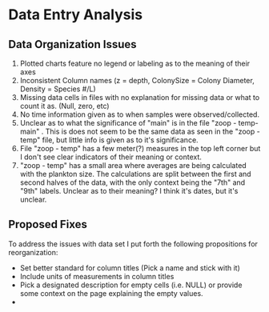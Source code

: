 # Data Entry Analysis

## Data Organization Issues

1. Plotted charts feature no legend or labeling as to the meaning of their axes
2. Inconsistent Column names (z = depth, ColonySize = Colony Diameter, Density = Species #/L)
3. Missing data cells in files with no explanation for missing data or what to count it as. (Null, zero, etc)
4. No time information given as to when samples were observed/collected.
5. Unclear as to what the significance of "main" is in the file "zoop - temp-main" . This is does not seem to be the same data as seen in the "zoop - temp" file, but little info is given as to it's significance.  
6. File "zoop - temp" has a few meter(?) measures in the top left corner but I don't see clear indicators of their meaning or context.
7. "zoop - temp" has a small area where averages are being calculated with the plankton size. The calculations are split between the first and second halves of the data, with the only context being the "7th" and "9th" labels. Unclear as to their meaning? I think it's dates, but it's unclear.  

## Proposed Fixes
To address the issues with data set I put forth the following propositions for reorganization:
  
* Set better standard for column titles (Pick a name and stick with it)
* Include units of measurements in column titles
* Pick a designated description for empty cells (i.e. NULL) or provide some context on the page explaining the empty values.
* 
